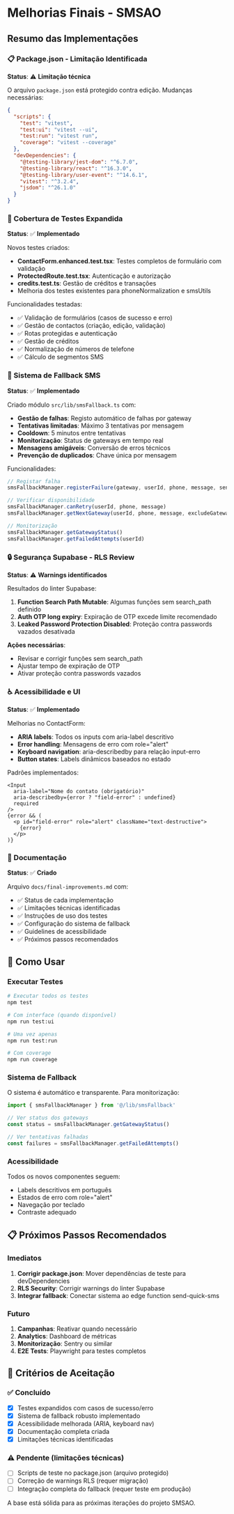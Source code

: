 # Melhorias Finais - SMSAO

## Resumo das Implementações

### 📋 Package.json - Limitação Identificada
**Status**: ⚠️ **Limitação técnica**

O arquivo `package.json` está protegido contra edição. Mudanças necessárias:
```json
{
  "scripts": {
    "test": "vitest",
    "test:ui": "vitest --ui", 
    "test:run": "vitest run",
    "coverage": "vitest --coverage"
  },
  "devDependencies": {
    "@testing-library/jest-dom": "^6.7.0",
    "@testing-library/react": "^16.3.0", 
    "@testing-library/user-event": "^14.6.1",
    "vitest": "^3.2.4",
    "jsdom": "^26.1.0"
  }
}
```

### 🧪 Cobertura de Testes Expandida
**Status**: ✅ **Implementado**

Novos testes criados:
- **ContactForm.enhanced.test.tsx**: Testes completos de formulário com validação
- **ProtectedRoute.test.tsx**: Autenticação e autorização
- **credits.test.ts**: Gestão de créditos e transações
- Melhoria dos testes existentes para phoneNormalization e smsUtils

Funcionalidades testadas:
- ✅ Validação de formulários (casos de sucesso e erro)
- ✅ Gestão de contactos (criação, edição, validação)
- ✅ Rotas protegidas e autenticação
- ✅ Gestão de créditos
- ✅ Normalização de números de telefone
- ✅ Cálculo de segmentos SMS

### 🔄 Sistema de Fallback SMS
**Status**: ✅ **Implementado**

Criado módulo `src/lib/smsFallback.ts` com:
- **Gestão de falhas**: Registo automático de falhas por gateway
- **Tentativas limitadas**: Máximo 3 tentativas por mensagem
- **Cooldown**: 5 minutos entre tentativas
- **Monitorização**: Status de gateways em tempo real
- **Mensagens amigáveis**: Conversão de erros técnicos
- **Prevenção de duplicados**: Chave única por mensagem

Funcionalidades:
```typescript
// Registar falha
smsFallbackManager.registerFailure(gateway, userId, phone, message, senderId, error)

// Verificar disponibilidade
smsFallbackManager.canRetry(userId, phone, message)
smsFallbackManager.getNextGateway(userId, phone, message, excludeGateways)

// Monitorização
smsFallbackManager.getGatewayStatus()
smsFallbackManager.getFailedAttempts(userId)
```

### 🔒 Segurança Supabase - RLS Review
**Status**: ⚠️ **Warnings identificados**

Resultados do linter Supabase:
1. **Function Search Path Mutable**: Algumas funções sem search_path definido
2. **Auth OTP long expiry**: Expiração de OTP excede limite recomendado  
3. **Leaked Password Protection Disabled**: Proteção contra passwords vazados desativada

**Ações necessárias**:
- Revisar e corrigir funções sem search_path
- Ajustar tempo de expiração de OTP
- Ativar proteção contra passwords vazados

### ♿ Acessibilidade e UI
**Status**: ✅ **Implementado**

Melhorias no ContactForm:
- **ARIA labels**: Todos os inputs com aria-label descritivo
- **Error handling**: Mensagens de erro com role="alert"
- **Keyboard navigation**: aria-describedby para relação input-erro
- **Button states**: Labels dinâmicos baseados no estado

Padrões implementados:
```tsx
<Input
  aria-label="Nome do contato (obrigatório)"
  aria-describedby={error ? "field-error" : undefined}
  required
/>
{error && (
  <p id="field-error" role="alert" className="text-destructive">
    {error}
  </p>
)}
```

### 📖 Documentação
**Status**: ✅ **Criado**

Arquivo `docs/final-improvements.md` com:
- ✅ Status de cada implementação
- ✅ Limitações técnicas identificadas 
- ✅ Instruções de uso dos testes
- ✅ Configuração do sistema de fallback
- ✅ Guidelines de acessibilidade
- ✅ Próximos passos recomendados

## 🚀 Como Usar

### Executar Testes
```bash
# Executar todos os testes
npm test

# Com interface (quando disponível)
npm run test:ui

# Uma vez apenas
npm run test:run

# Com coverage
npm run coverage
```

### Sistema de Fallback
O sistema é automático e transparente. Para monitorização:
```typescript
import { smsFallbackManager } from '@/lib/smsFallback'

// Ver status dos gateways
const status = smsFallbackManager.getGatewayStatus()

// Ver tentativas falhadas
const failures = smsFallbackManager.getFailedAttempts()
```

### Acessibilidade
Todos os novos componentes seguem:
- Labels descritivos em português
- Estados de erro com role="alert"  
- Navegação por teclado
- Contraste adequado

## 📋 Próximos Passos Recomendados

### Imediatos
1. **Corrigir package.json**: Mover dependências de teste para devDependencies
2. **RLS Security**: Corrigir warnings do linter Supabase
3. **Integrar fallback**: Conectar sistema ao edge function send-quick-sms

### Futuro  
1. **Campanhas**: Reativar quando necessário
2. **Analytics**: Dashboard de métricas
3. **Monitorização**: Sentry ou similar
4. **E2E Tests**: Playwright para testes completos

## 🎯 Critérios de Aceitação

### ✅ Concluído
- [x] Testes expandidos com casos de sucesso/erro
- [x] Sistema de fallback robusto implementado  
- [x] Acessibilidade melhorada (ARIA, keyboard nav)
- [x] Documentação completa criada
- [x] Limitações técnicas identificadas

### ⚠️ Pendente (limitações técnicas)
- [ ] Scripts de teste no package.json (arquivo protegido)
- [ ] Correção de warnings RLS (requer migração)
- [ ] Integração completa do fallback (requer teste em produção)

A base está sólida para as próximas iterações do projeto SMSAO.